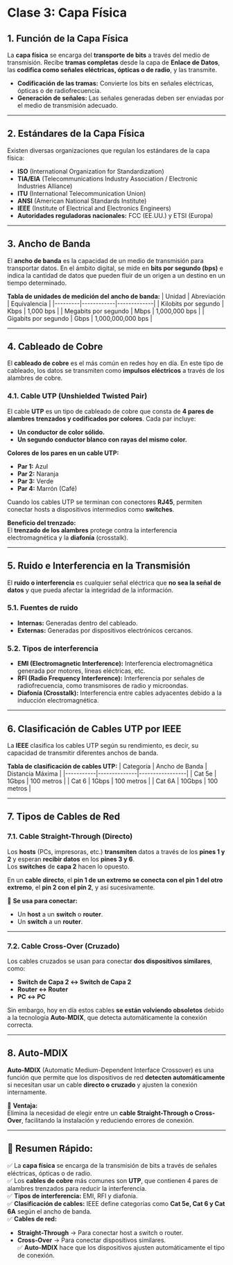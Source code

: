 # **Clase 3: Capa Física**

## 1. Función de la Capa Física
La **capa física** se encarga del **transporte de bits** a través del medio de transmisión. Recibe **tramas completas** desde la capa de **Enlace de Datos**, las **codifica como señales eléctricas, ópticas o de radio**, y las transmite.

- **Codificación de las tramas:** Convierte los bits en señales eléctricas, ópticas o de radiofrecuencia.
- **Generación de señales:** Las señales generadas deben ser enviadas por el medio de transmisión adecuado.

---

## 2. Estándares de la Capa Física
Existen diversas organizaciones que regulan los estándares de la capa física:

- **ISO** (International Organization for Standardization)
- **TIA/EIA** (Telecommunications Industry Association / Electronic Industries Alliance)
- **ITU** (International Telecommunication Union)
- **ANSI** (American National Standards Institute)
- **IEEE** (Institute of Electrical and Electronics Engineers)
- **Autoridades reguladoras nacionales:** FCC (EE.UU.) y ETSI (Europa)

---

## 3. Ancho de Banda
El **ancho de banda** es la capacidad de un medio de transmisión para transportar datos. En el ámbito digital, se mide en **bits por segundo (bps)** e indica la cantidad de datos que pueden fluir de un origen a un destino en un tiempo determinado.

**Tabla de unidades de medición del ancho de banda:**
| Unidad  | Abreviación | Equivalencia |
|---------|------------|-------------|
| Kilobits por segundo  | Kbps  | 1,000 bps |
| Megabits por segundo  | Mbps  | 1,000,000 bps |
| Gigabits por segundo  | Gbps  | 1,000,000,000 bps |

---

## 4. Cableado de Cobre
El **cableado de cobre** es el más común en redes hoy en día. En este tipo de cableado, los datos se transmiten como **impulsos eléctricos** a través de los alambres de cobre.

### 4.1. Cable UTP (Unshielded Twisted Pair)
El cable **UTP** es un tipo de cableado de cobre que consta de **4 pares de alambres trenzados y codificados por colores**. Cada par incluye:
- **Un conductor de color sólido.**
- **Un segundo conductor blanco con rayas del mismo color.**

**Colores de los pares en un cable UTP:**
- **Par 1:** Azul
- **Par 2:** Naranja
- **Par 3:** Verde
- **Par 4:** Marrón (Café)

Cuando los cables UTP se terminan con conectores **RJ45**, permiten conectar hosts a dispositivos intermedios como **switches**.

**Beneficio del trenzado:**  
El **trenzado de los alambres** protege contra la interferencia electromagnética y la **diafonía** (crosstalk).

---

## 5. Ruido e Interferencia en la Transmisión
El **ruido o interferencia** es cualquier señal eléctrica que **no sea la señal de datos** y que pueda afectar la integridad de la información.

### 5.1. Fuentes de ruido
- **Internas:** Generadas dentro del cableado.
- **Externas:** Generadas por dispositivos electrónicos cercanos.

### 5.2. Tipos de interferencia
- **EMI (Electromagnetic Interference):** Interferencia electromagnética generada por motores, líneas eléctricas, etc.
- **RFI (Radio Frequency Interference):** Interferencia por señales de radiofrecuencia, como transmisores de radio y microondas.
- **Diafonía (Crosstalk):** Interferencia entre cables adyacentes debido a la inducción electromagnética.

---

## 6. Clasificación de Cables UTP por IEEE
La **IEEE** clasifica los cables UTP según su rendimiento, es decir, su capacidad de transmitir diferentes anchos de banda.

**Tabla de clasificación de cables UTP:**
| Categoría | Ancho de Banda | Distancia Máxima |
|-----------|--------------|-----------------|
| Cat 5e   | 1Gbps      | 100 metros |
| Cat 6    | 1Gbps      | 100 metros |
| Cat 6A   | 10Gbps      | 100 metros |

---

## 7. Tipos de Cables de Red

### 7.1. Cable **Straight-Through** (Directo)
Los **hosts** (PCs, impresoras, etc.) **transmiten** datos a través de los **pines 1 y 2** y esperan **recibir datos** en los **pines 3 y 6**.  
Los **switches** de **capa 2** hacen lo opuesto.

En un **cable directo**, el **pin 1 de un extremo se conecta con el pin 1 del otro extremo**, el **pin 2 con el pin 2**, y así sucesivamente.

🔹 **Se usa para conectar:**  
- Un **host** a un **switch** o **router**.
- Un **switch** a un **router**.

---

### 7.2. Cable **Cross-Over** (Cruzado)
Los cables cruzados se usan para conectar **dos dispositivos similares**, como:
- **Switch de Capa 2 ↔ Switch de Capa 2**
- **Router ↔ Router**
- **PC ↔ PC**

Sin embargo, hoy en día estos cables **se están volviendo obsoletos** debido a la tecnología **Auto-MDIX**, que detecta automáticamente la conexión correcta.

---

## 8. Auto-MDIX
**Auto-MDIX** (Automatic Medium-Dependent Interface Crossover) es una función que permite que los dispositivos de red **detecten automáticamente** si necesitan usar un cable **directo o cruzado** y ajusten la conexión internamente.

🔹 **Ventaja:**  
Elimina la necesidad de elegir entre un **cable Straight-Through o Cross-Over**, facilitando la instalación y reduciendo errores de conexión.

---

## 📌 Resumen Rápido:
✅ La **capa física** se encarga de la transmisión de bits a través de señales eléctricas, ópticas o de radio.  
✅ Los **cables de cobre** más comunes son **UTP**, que contienen 4 pares de alambres trenzados para reducir la interferencia.  
✅ **Tipos de interferencia:** EMI, RFI y diafonía.  
✅ **Clasificación de cables:** IEEE define categorías como **Cat 5e, Cat 6 y Cat 6A** según el ancho de banda.  
✅ **Cables de red:**  
   - **Straight-Through** → Para conectar host a switch o router.  
   - **Cross-Over** → Para conectar dispositivos similares.  
✅ **Auto-MDIX** hace que los dispositivos ajusten automáticamente el tipo de conexión.  
